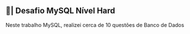 ## 🎲| Desafio MySQL Nível Hard

Neste trabalho MySQL, realizei cerca de 10 questões de Banco de Dados


